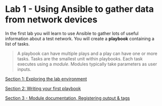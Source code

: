 # Lab 1 - Using Ansible to gather data from network devices

In the first lab you will learn to use Ansible to gather lots of
useful information about a test network. You will create a
**playbook** containing a list of tasks.

> A playbook can have multiple plays and a play can have one or more tasks. Tasks are the smallest unit within playbooks. Each task executes using a _module_. Modules typically take parameters as user inputs.


[Section 1: Exploring the lab environment](./exercise01)

[Section 2: Writing your first playbook](./exercise02)

[Section 3 - Module documentation, Registering output & tags](./exercise03)
